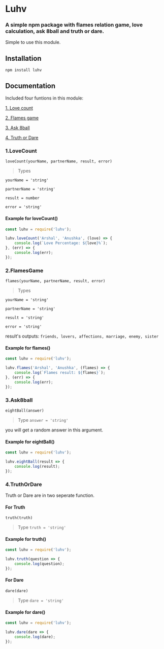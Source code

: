 # Luhv

### A simple npm package with flames relation game, love calculation, ask 8ball and truth or dare.

Simple to use this module.

## Installation

`npm install luhv`

## Documentation

Included four funtions in this module:

[1. Love count](#1.LoveCount)

[2. Flames game](#2.FlamesGame)

[3. Ask 8ball](#3.Ask8ball)

[4. Truth or Dare](#4.TruthOrDare)

### 1.LoveCount

`loveCount(yourName, partnerName, result, error)`

> Types

`yourName = 'string'`

`partnerName = 'string'`

`result = number`

`error = 'string'`

#### Example for loveCount()

```js
const luhv = require('luhv');

luhv.loveCount('Arshal', 'Anushka', (love) => {
    console.log(`Love Percentage: ${love}%`);
}, (err) => {
    console.log(err);
});
```

### 2.FlamesGame

`flames(yourName, partnerName, result, error)`

> Types

`yourName = 'string'`

`partnerName = 'string'`

`result = 'string'`

`error = 'string'`

result's outputs: `friends, lovers, affections, marriage, enemy, sister`

#### Example for flames()

```js
const luhv = require('luhv');

luhv.flames('Arshal', 'Anushka', (flames) => {
    console.log(`Flames result: ${flames}`);
}, (err) => {
    console.log(err);
});
```

### 3.Ask8ball

`eightBall(answer)`

> Type
`answer = 'string'`

you will get a random answer in this argument.

#### Example for eightBall()

```js
const luhv = require('luhv');

luhv.eightBall(result => {
    console.log(result);
});
```
### 4.TruthOrDare

Truth or Dare are in two seperate function.

#### For Truth

`truth(truth)`

> Type
`truth = 'string'`

#### Example for truth()

```js
const luhv = require('luhv');

luhv.truth(question => {
    console.log(question);
});
```

#### For Dare

`dare(dare)`

> Type
`dare = 'string'`

#### Example for dare()

```js
const luhv = require('luhv');

luhv.dare(dare => {
    console.log(dare);
});
```
